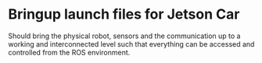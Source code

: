# Bringup launch files for Jetson Car
Should bring the physical robot, sensors and the communication up to a working and interconnected level such that everything can be accessed and controlled from the ROS environment.
